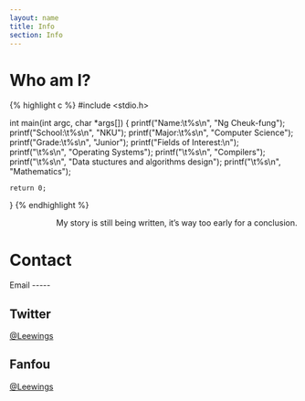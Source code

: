 ```yaml
---
layout: name
title: Info
section: Info
---
```


Who am I?
=========
{% highlight c %}
#include <stdio.h>

int main(int argc, char *args[])
{
    printf("Name:\t%s\n",       "Ng Cheuk-fung");
    printf("School:\t%s\n",     "NKU");
    printf("Major:\t%s\n",      "Computer Science");
    printf("Grade:\t%s\n",      "Junior");
    printf("Fields of Interest:\n");
    printf("\t%s\n",            "Operating Systems");
    printf("\t%s\n",            "Compilers");
    printf("\t%s\n",            "Data stuctures and algorithms design");
    printf("\t%s\n",            "Mathematics");

    return 0;
}
{% endhighlight %}

<p style="text-align:right">My story is still being written, it’s way too early for a conclusion.</p>


Contact
=======
<div class="section" markdown="1">
Email
-----
<osideal@gmail.com>

Twitter
-------
[@Leewings](https://twitter.com/leewings)

Fanfou
------
[@Leewings](http://fanfou.com/凌风行)
</div>
